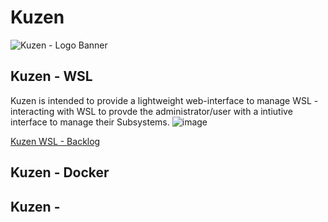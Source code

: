 # Kuzen
![Kuzen - Logo Banner](https://github.com/user-attachments/assets/16d8301c-5ae3-4359-98fb-c42fb237e375)

## Kuzen - WSL
Kuzen is intended to provide a lightweight web-interface to manage WSL - interacting with WSL to provde the administrator/user with a intiutive interface to manage their Subsystems.
![image](https://github.com/user-attachments/assets/38a7d2cb-9f26-492a-873f-6340ed06a0b0)

[Kuzen WSL - Backlog](https://github.com/users/Rayleeigh/projects/7/views/1?pane=issue&itemId=86335910)

## Kuzen - Docker

## Kuzen - 
